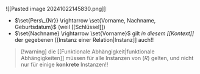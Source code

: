 ![[Pasted image 20241022145830.png]]

- $\set{Pers\_{Nr}} \rightarrow \set{Vorname, Nachname, Geburtsdatum}$ (weil [[Schlüssel]])
- $\set{Nachname}  \rightarrow \set{Vorname}$ gilt _in diesem [[Kontext]]_ der gegebenen [[Instanz einer Relation|Instanz]] auch!!
 
> [!warning] die [[Funktionale Abhängigkeit|funktionale Abhängigkeiten]] müssen für alle Instanzen von $(R)$ gelten, und nicht nur für einige **konkrete** Instanzen!!
> 
